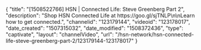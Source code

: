 {
    "title": "[1508522766] HSN | Connected Life: Steve Greenberg Part 2",
    "description": "Shop HSN Connected Life at https:\/\/goo.gl\/sjTNLP\n\nLearn how to get connected.",
    "channelid": "123179144",
    "videoid": "123178017",
    "date_created": "1507315032",
    "date_modified": "1508372436",
    "type": "captivate",
    "layout": "channelVideo",
    "url": "\/hsn-network\/hsn-connected-life-steve-greenberg-part-2\/123179144-123178017"
}